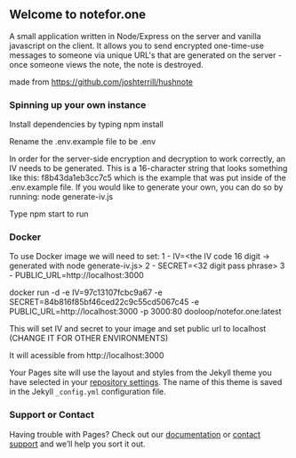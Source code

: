 ## Welcome to notefor.one

A small application written in Node/Express on the server and vanilla javascript on the client. It allows you to send encrypted one-time-use messages to someone via unique URL's that are generated on the server - once someone views the note, the note is destroyed.

made from https://github.com/joshterrill/hushnote

### Spinning up your own instance

Install dependencies by typing npm install

Rename the .env.example file to be .env

In order for the server-side encryption and decryption to work correctly, an IV needs to be generated. This is a 16-character string that looks something like this: f8b43da1eb3cc7c5 which is the example that was put inside of the .env.example file. If you would like to generate your own, you can do so by running: node generate-iv.js

Type npm start to run

### Docker

To use Docker image we will need to set: 1 - IV=<the IV code 16 digit -> generated with node generate-iv.js> 2 - SECRET=<32 digit pass phrase> 3 - PUBLIC_URL=http://localhost:3000

docker run -d -e IV=97c13107fcbc9a67 -e SECRET=84b816f85bf46ced22c9c55cd5067c45 -e PUBLIC_URL=http://localhost:3000 -p 3000:80 dooloop/notefor.one:latest

This will set IV and secret to your image and set public url to localhost (CHANGE IT FOR OTHER ENVIRONMENTS)

It will acessible from http://localhost:3000

Your Pages site will use the layout and styles from the Jekyll theme you have selected in your [repository settings](https://github.com/lucaspiressimao/notefor.one/settings/pages). The name of this theme is saved in the Jekyll `_config.yml` configuration file.

### Support or Contact

Having trouble with Pages? Check out our [documentation](https://docs.github.com/categories/github-pages-basics/) or [contact support](https://support.github.com/contact) and we’ll help you sort it out.
